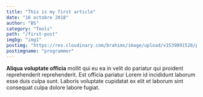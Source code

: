 ```yaml
---
title: "This is my first article"
date: "16 octobre 2018"
author: "BS"
category: "Tools"
path: "/first-post"
imgbg: "img1"
postimg: "https://res.cloudinary.com/brahims/image/upload/v1539891528/programmer.jpg"
postimgname: "programmer"
---
```

**Aliqua voluptate officia** mollit qui eu ea in velit do pariatur qui proident reprehenderit reprehenderit. 
Est officia pariatur Lorem id incididunt laborum esse duis culpa sunt. Laboris voluptate cupidatat ex elit et 
laborum sint consequat culpa dolore labore fugiat.

